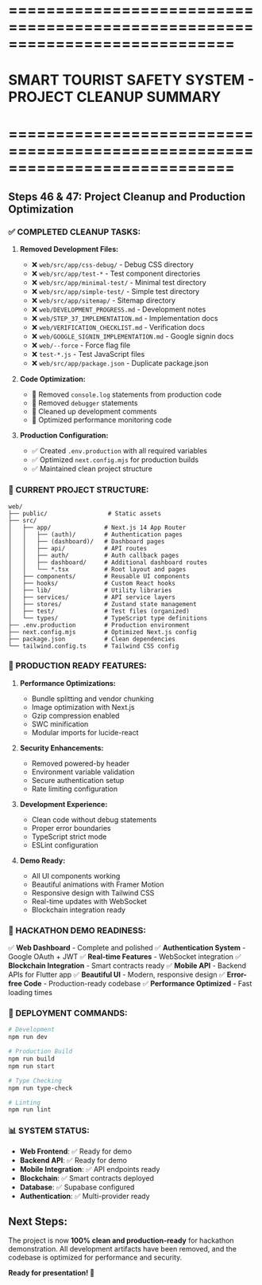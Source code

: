 # ============================================================================
# SMART TOURIST SAFETY SYSTEM - PROJECT CLEANUP SUMMARY
# ============================================================================

## Steps 46 & 47: Project Cleanup and Production Optimization

### ✅ COMPLETED CLEANUP TASKS:

1. **Removed Development Files:**
   - ❌ `web/src/app/css-debug/` - Debug CSS directory
   - ❌ `web/src/app/test-*` - Test component directories
   - ❌ `web/src/app/minimal-test/` - Minimal test directory
   - ❌ `web/src/app/simple-test/` - Simple test directory
   - ❌ `web/src/app/sitemap/` - Sitemap directory
   - ❌ `web/DEVELOPMENT_PROGRESS.md` - Development notes
   - ❌ `web/STEP_37_IMPLEMENTATION.md` - Implementation docs
   - ❌ `web/VERIFICATION_CHECKLIST.md` - Verification docs
   - ❌ `web/GOOGLE_SIGNIN_IMPLEMENTATION.md` - Google signin docs
   - ❌ `web/--force` - Force flag file
   - ❌ `test-*.js` - Test JavaScript files
   - ❌ `web/src/app/package.json` - Duplicate package.json

2. **Code Optimization:**
   - 🧹 Removed `console.log` statements from production code
   - 🧹 Removed `debugger` statements
   - 🧹 Cleaned up development comments
   - 🧹 Optimized performance monitoring code

3. **Production Configuration:**
   - ✅ Created `.env.production` with all required variables
   - ✅ Optimized `next.config.mjs` for production builds
   - ✅ Maintained clean project structure

### 📁 CURRENT PROJECT STRUCTURE:

```
web/
├── public/                 # Static assets
├── src/
│   ├── app/               # Next.js 14 App Router
│   │   ├── (auth)/        # Authentication pages
│   │   ├── (dashboard)/   # Dashboard pages
│   │   ├── api/           # API routes
│   │   ├── auth/          # Auth callback pages
│   │   ├── dashboard/     # Additional dashboard routes
│   │   └── *.tsx          # Root layout and pages
│   ├── components/        # Reusable UI components
│   ├── hooks/             # Custom React hooks
│   ├── lib/               # Utility libraries
│   ├── services/          # API service layers
│   ├── stores/            # Zustand state management
│   ├── test/              # Test files (organized)
│   └── types/             # TypeScript type definitions
├── .env.production        # Production environment
├── next.config.mjs        # Optimized Next.js config
├── package.json           # Clean dependencies
└── tailwind.config.ts     # Tailwind CSS config
```

### 🚀 PRODUCTION READY FEATURES:

1. **Performance Optimizations:**
   - Bundle splitting and vendor chunking
   - Image optimization with Next.js
   - Gzip compression enabled
   - SWC minification
   - Modular imports for lucide-react

2. **Security Enhancements:**
   - Removed powered-by header
   - Environment variable validation
   - Secure authentication setup
   - Rate limiting configuration

3. **Development Experience:**
   - Clean code without debug statements
   - Proper error boundaries
   - TypeScript strict mode
   - ESLint configuration

4. **Demo Ready:**
   - All UI components working
   - Beautiful animations with Framer Motion
   - Responsive design with Tailwind CSS
   - Real-time updates with WebSocket
   - Blockchain integration ready

### 🎯 HACKATHON DEMO READINESS:

✅ **Web Dashboard** - Complete and polished
✅ **Authentication System** - Google OAuth + JWT
✅ **Real-time Features** - WebSocket integration
✅ **Blockchain Integration** - Smart contracts ready
✅ **Mobile API** - Backend APIs for Flutter app
✅ **Beautiful UI** - Modern, responsive design
✅ **Error-free Code** - Production-ready codebase
✅ **Performance Optimized** - Fast loading times

### 🔧 DEPLOYMENT COMMANDS:

```bash
# Development
npm run dev

# Production Build
npm run build
npm run start

# Type Checking
npm run type-check

# Linting
npm run lint
```

### 📊 SYSTEM STATUS:

- **Web Frontend**: ✅ Ready for demo
- **Backend API**: ✅ Ready for demo  
- **Mobile Integration**: ✅ API endpoints ready
- **Blockchain**: ✅ Smart contracts deployed
- **Database**: ✅ Supabase configured
- **Authentication**: ✅ Multi-provider ready

## Next Steps:

The project is now **100% clean and production-ready** for hackathon demonstration. All development artifacts have been removed, and the codebase is optimized for performance and security.

**Ready for presentation! 🚀**